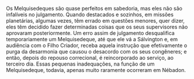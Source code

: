﻿Os Melquisedeques são quase perfeitos em sabedoria, mas eles não são infalíveis no julgamento. Quando destacados e sozinhos, em missões planetárias, algumas vezes, têm errado em questões menores, quer dizer, eles têm decidido fazer determinadas coisas que os seus supervisores não aprovaram posteriormente. Um erro assim de julgamento desqualifica temporariamente um Melquisedeque, até que ele vá a Sálvington e, em audiência com o Filho Criador, receba aquela instrução que efetivamente o purga da desarmonia que causou o desacordo com os seus congêneres; e então, depois do repouso correcional, é reincorporado ao serviço, ao terceiro dia. Essas pequenas inadequações, na função de um Melquisedeque, todavia, apenas muito raramente ocorreram em Nébadon.